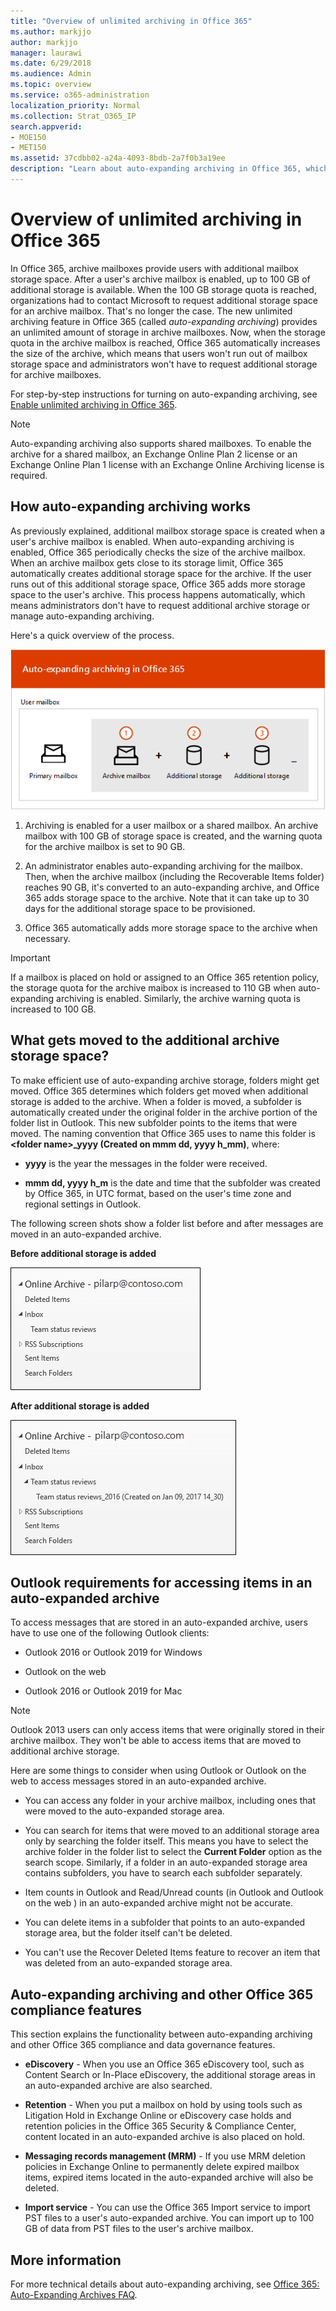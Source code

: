 ```yaml
---
title: "Overview of unlimited archiving in Office 365"
ms.author: markjjo
author: markjjo
manager: laurawi
ms.date: 6/29/2018
ms.audience: Admin
ms.topic: overview
ms.service: o365-administration
localization_priority: Normal
ms.collection: Strat_O365_IP
search.appverid: 
- MOE150
- MET150
ms.assetid: 37cdbb02-a24a-4093-8bdb-2a7f0b3a19ee
description: "Learn about auto-expanding archiving in Office 365, which provides unlimited archive storage for Exchange Online mailboxes."
---
```


# Overview of unlimited archiving in Office 365

In Office 365, archive mailboxes provide users with additional mailbox storage space. After a user's archive mailbox is enabled, up to 100 GB of additional storage is available. When the 100 GB storage quota is reached, organizations had to contact Microsoft to request additional storage space for an archive mailbox. That's no longer the case. The new unlimited archiving feature in Office 365 (called *auto-expanding archiving*) provides an unlimited amount of storage in archive mailboxes. Now, when the storage quota in the archive mailbox is reached, Office 365 automatically increases the size of the archive, which means that users won't run out of mailbox storage space and administrators won't have to request additional storage for archive mailboxes.
  
For step-by-step instructions for turning on auto-expanding archiving, see [Enable unlimited archiving in Office 365](enable-unlimited-archiving.md).
  
> [!NOTE]
> Auto-expanding archiving also supports shared mailboxes. To enable the archive for a shared mailbox, an Exchange Online Plan 2 license or an Exchange Online Plan 1 license with an Exchange Online Archiving license is required. 
  
## How auto-expanding archiving works

As previously explained, additional mailbox storage space is created when a user's archive mailbox is enabled. When auto-expanding archiving is enabled, Office 365 periodically checks the size of the archive mailbox. When an archive mailbox gets close to its storage limit, Office 365 automatically creates additional storage space for the archive. If the user runs out of this additional storage space, Office 365 adds more storage space to the user's archive. This process happens automatically, which means administrators don't have to request additional archive storage or manage auto-expanding archiving. 
  
Here's a quick overview of the process.
  
![Overview of the auto-expanding archiving process](media/74355385-d990-44fe-8a87-6c3639d1f63f.png)
  
1. Archiving is enabled for a user mailbox or a shared mailbox. An archive mailbox with 100 GB of storage space is created, and the warning quota for the archive mailbox is set to 90 GB.
    
2. An administrator enables auto-expanding archiving for the mailbox. Then, when the archive mailbox (including the Recoverable Items folder) reaches 90 GB, it's converted to an auto-expanding archive, and Office 365 adds storage space to the archive. Note that it can take up to 30 days for the additional storage space to be provisioned.
    
3. Office 365 automatically adds more storage space to the archive when necessary.
  
> [!IMPORTANT]
> If a mailbox is placed on hold or assigned to an Office 365 retention policy, the storage quota for the archive maibox is increased to 110 GB when auto-expanding archiving is enabled. Similarly, the archive warning quota is increased to 100 GB.

## What gets moved to the additional archive storage space?

To make efficient use of auto-expanding archive storage, folders might get moved. Office 365 determines which folders get moved when additional storage is added to the archive. When a folder is moved, a subfolder is automatically created under the original folder in the archive portion of the folder list in Outlook. This new subfolder points to the items that were moved. The naming convention that Office 365 uses to name this folder is **\<folder name\>_yyyy (Created on mmm dd, yyyy h_mm)**, where: 
  
- **yyyy** is the year the messages in the folder were received. 
    
- **mmm dd, yyyy h_m** is the date and time that the subfolder was created by Office 365, in UTC format, based on the user's time zone and regional settings in Outlook. 
    
The following screen shots show a folder list before and after messages are moved in an auto-expanded archive.
  
 **Before additional storage is added**
  
![Folder list of archive mailbox before auto-expanding archive is provisioned](media/5d6d6420-e562-4912-aaab-1c111762b3f6.png)
  
 **After additional storage is added**
  
![Folder list of archive mailbox after auto-expanding archive is provisioned](media/c03c5f51-23fa-4fc2-b887-7e7e5cce30da.png)
  
## Outlook requirements for accessing items in an auto-expanded archive

To access messages that are stored in an auto-expanded archive, users have to use one of the following Outlook clients:
  
- Outlook 2016 or Outlook 2019 for Windows
    
- Outlook on the web 
    
- Outlook 2016 or Outlook 2019 for Mac 
    
> [!NOTE]
> Outlook 2013 users can only access items that were originally stored in their archive mailbox. They won't be able to access items that are moved to additional archive storage. 
  
Here are some things to consider when using Outlook or Outlook on the web to access messages stored in an auto-expanded archive.
  
- You can access any folder in your archive mailbox, including ones that were moved to the auto-expanded storage area.
    
- You can search for items that were moved to an additional storage area only by searching the folder itself. This means you have to select the archive folder in the folder list to select the **Current Folder** option as the search scope. Similarly, if a folder in an auto-expanded storage area contains subfolders, you have to search each subfolder separately. 
    
- Item counts in Outlook and Read/Unread counts (in Outlook and Outlook on the web ) in an auto-expanded archive might not be accurate.
    
- You can delete items in a subfolder that points to an auto-expanded storage area, but the folder itself can't be deleted.
    
- You can't use the Recover Deleted Items feature to recover an item that was deleted from an auto-expanded storage area.
  
## Auto-expanding archiving and other Office 365 compliance features

This section explains the functionality between auto-expanding archiving and other Office 365 compliance and data governance features.
  
- **eDiscovery** - When you use an Office 365 eDiscovery tool, such as Content Search or In-Place eDiscovery, the additional storage areas in an auto-expanded archive are also searched.
    
- **Retention** - When you put a mailbox on hold by using tools such as Litigation Hold in Exchange Online or eDiscovery case holds and retention policies in the Office 365 Security & Compliance Center, content located in an auto-expanded archive is also placed on hold.
    
- **Messaging records management (MRM)** - If you use MRM deletion policies in Exchange Online to permanently delete expired mailbox items, expired items located in the auto-expanded archive will also be deleted.
    
- **Import service** - You can use the Office 365 Import service to import PST files to a user's auto-expanded archive. You can import up to 100 GB of data from PST files to the user's archive mailbox. 

## More information

For more technical details about auto-expanding archiving, see [Office 365: Auto-Expanding Archives FAQ](https://blogs.technet.microsoft.com/exchange/2018/04/09/office-365-auto-expanding-archives-faq/).
